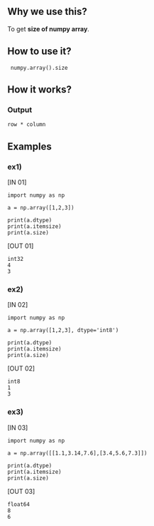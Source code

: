 ## Why we use this?
 To get **size of numpy array**.
 
## How to use it?
```
 numpy.array().size
```
 
 ## How it works?
### Output 
``` row * column ```
 
## Examples

### ex1)
 [IN 01]
 ```
 import numpy as np
 
 a = np.array([1,2,3])
 
 print(a.dtype)
 print(a.itemsize)
 print(a.size)
 ```
  [OUT 01]
 ```
int32
4
3
 ```
 ### ex2)
  [IN 02]
 ```
 import numpy as np
 
 a = np.array([1,2,3], dtype='int8')
 
 print(a.dtype)
 print(a.itemsize)
 print(a.size)
 ```
  [OUT 02]
 ```
int8
1
3
 ```
 ### ex3)
 [IN 03]
 ```
 import numpy as np
 
 a = np.array([[1.1,3.14,7.6],[3.4,5.6,7.3]])
 
 print(a.dtype)
 print(a.itemsize)
 print(a.size)
 ```
  [OUT 03]
 ```
float64
8
6
 ```

